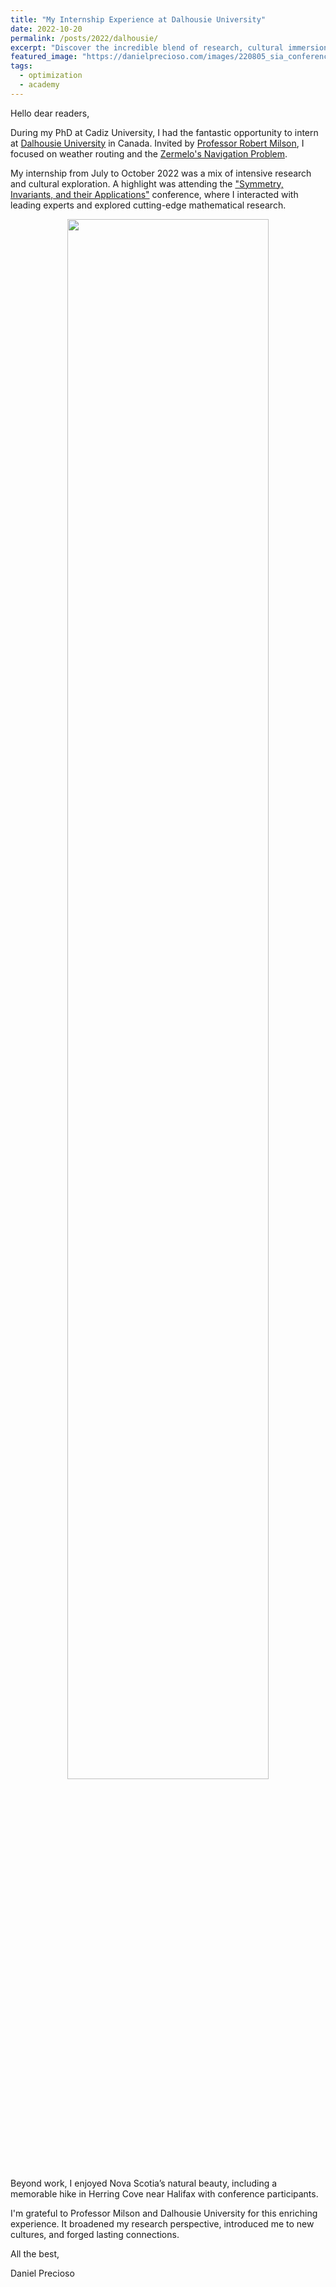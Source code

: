 ```yaml
---
title: "My Internship Experience at Dalhousie University"
date: 2022-10-20
permalink: /posts/2022/dalhousie/
excerpt: "Discover the incredible blend of research, cultural immersion, and natural wonders I experienced during my internship at Dalhousie University, where mathematical challenges and hiking adventures intertwined!"
featured_image: "https://danielprecioso.com/images/220805_sia_conference.jpg"
tags:
  - optimization
  - academy
---
```


Hello dear readers,

During my PhD at Cadiz University, I had the fantastic opportunity to intern at [Dalhousie University](https://www.dal.ca) in Canada. Invited by [Professor Robert Milson](https://orcid.org/0000-0002-2868-7866), I focused on weather routing and the [Zermelo's Navigation Problem](https://en.wikipedia.org/wiki/Zermelo%27s_navigation_problem).

My internship from July to October 2022 was a mix of intensive research and cultural exploration. A highlight was attending the ["Symmetry, Invariants, and their Applications"](https://www.math.mun.ca/~movingframes2022/) conference, where I interacted with leading experts and explored cutting-edge mathematical research.

<p align="center"><img src="{{ page.featured_image }}" width="80%"/></p>

Beyond work, I enjoyed Nova Scotia’s natural beauty, including a memorable hike in Herring Cove near Halifax with conference participants.

I'm grateful to Professor Milson and Dalhousie University for this enriching experience. It broadened my research perspective, introduced me to new cultures, and forged lasting connections.

All the best,

Daniel Precioso
